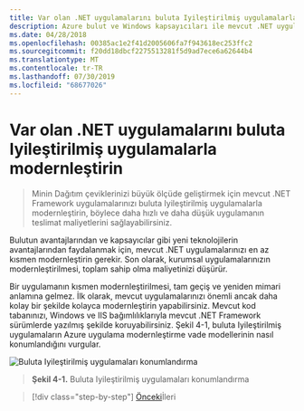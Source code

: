 ```yaml
---
title: Var olan .NET uygulamalarını buluta Iyileştirilmiş uygulamalarla modernleştirin
description: Azure bulut ve Windows kapsayıcıları ile mevcut .NET uygulamalarını modernleştirin.
ms.date: 04/28/2018
ms.openlocfilehash: 00385ac1e2f41d2005606fa7f943618ec253ffc2
ms.sourcegitcommit: f20dd18dbcf2275513281f5d9ad7ece6a62644b4
ms.translationtype: MT
ms.contentlocale: tr-TR
ms.lasthandoff: 07/30/2019
ms.locfileid: "68677026"
---
```

# <a name="modernize-existing-net-apps-to-cloud-optimized-applications"></a>Var olan .NET uygulamalarını buluta Iyileştirilmiş uygulamalarla modernleştirin

> Minin Dağıtım çeviklerinizi büyük ölçüde geliştirmek için mevcut .NET Framework uygulamalarınızı buluta Iyileştirilmiş uygulamalarla modernleştirin, böylece daha hızlı ve daha düşük uygulamanın teslimat maliyetlerini sağlayabilirsiniz.

Bulutun avantajlarından ve kapsayıcılar gibi yeni teknolojilerin avantajlarından faydalanmak için, mevcut .NET uygulamalarınızı en az kısmen modernleştirin gerekir. Son olarak, kurumsal uygulamalarınızın modernleştirilmesi, toplam sahip olma maliyetinizi düşürür.

Bir uygulamanın kısmen modernleştirilmesi, tam geçiş ve yeniden mimari anlamına gelmez. İlk olarak, mevcut uygulamalarınızı önemli ancak daha kolay bir şekilde kolayca modernleştirin yapabilirsiniz. Mevcut kod tabanınızı, Windows ve IIS bağımlılıklarıyla mevcut .NET Framework sürümlerde yazılmış şekilde koruyabilirsiniz. Şekil 4-1, buluta Iyileştirilmiş uygulamaların Azure uygulama modernleştirme vade modellerinin nasıl konumlandığını vurgular.

![Buluta Iyileştirilmiş uygulamaları konumlandırma](./media/image1.png)

> **Şekil 4-1.** Buluta Iyileştirilmiş uygulamaları konumlandırma

>[!div class="step-by-step"]
>[Önceki](../migrate-your-relational-databases-to-azure.md)İleri
>[](reasons-to-modernize-existing-net-apps-to-cloud-optimized-applications.md)

